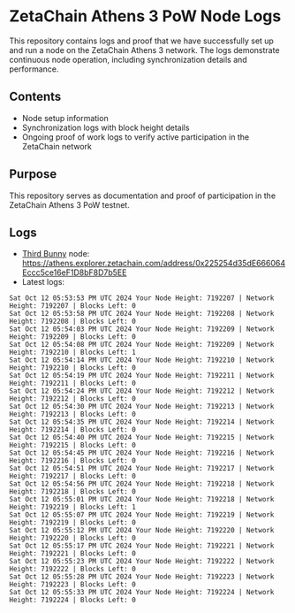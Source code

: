 # ZetaChain Athens 3 PoW Node Logs
This repository contains logs and proof that we have successfully set up and run a node on the ZetaChain Athens 3 network. The logs demonstrate continuous node operation, including synchronization details and performance.

## Contents
- Node setup information
- Synchronization logs with block height details
- Ongoing proof of work logs to verify active participation in the ZetaChain network

## Purpose
This repository serves as documentation and proof of participation in the ZetaChain Athens 3 PoW testnet.

## Logs

- [Third Bunny](https://thirdbunny.xyz/) node: https://athens.explorer.zetachain.com/address/0x225254d35dE666064Eccc5ce16eF1D8bF8D7b5EE
- Latest logs:
```
Sat Oct 12 05:53:53 PM UTC 2024 Your Node Height: 7192207 | Network Height: 7192207 | Blocks Left: 0
Sat Oct 12 05:53:58 PM UTC 2024 Your Node Height: 7192208 | Network Height: 7192208 | Blocks Left: 0
Sat Oct 12 05:54:03 PM UTC 2024 Your Node Height: 7192209 | Network Height: 7192209 | Blocks Left: 0
Sat Oct 12 05:54:08 PM UTC 2024 Your Node Height: 7192209 | Network Height: 7192210 | Blocks Left: 1
Sat Oct 12 05:54:14 PM UTC 2024 Your Node Height: 7192210 | Network Height: 7192210 | Blocks Left: 0
Sat Oct 12 05:54:19 PM UTC 2024 Your Node Height: 7192211 | Network Height: 7192211 | Blocks Left: 0
Sat Oct 12 05:54:24 PM UTC 2024 Your Node Height: 7192212 | Network Height: 7192212 | Blocks Left: 0
Sat Oct 12 05:54:30 PM UTC 2024 Your Node Height: 7192213 | Network Height: 7192213 | Blocks Left: 0
Sat Oct 12 05:54:35 PM UTC 2024 Your Node Height: 7192214 | Network Height: 7192214 | Blocks Left: 0
Sat Oct 12 05:54:40 PM UTC 2024 Your Node Height: 7192215 | Network Height: 7192215 | Blocks Left: 0
Sat Oct 12 05:54:45 PM UTC 2024 Your Node Height: 7192216 | Network Height: 7192216 | Blocks Left: 0
Sat Oct 12 05:54:51 PM UTC 2024 Your Node Height: 7192217 | Network Height: 7192217 | Blocks Left: 0
Sat Oct 12 05:54:56 PM UTC 2024 Your Node Height: 7192218 | Network Height: 7192218 | Blocks Left: 0
Sat Oct 12 05:55:01 PM UTC 2024 Your Node Height: 7192218 | Network Height: 7192219 | Blocks Left: 1
Sat Oct 12 05:55:07 PM UTC 2024 Your Node Height: 7192219 | Network Height: 7192219 | Blocks Left: 0
Sat Oct 12 05:55:12 PM UTC 2024 Your Node Height: 7192220 | Network Height: 7192220 | Blocks Left: 0
Sat Oct 12 05:55:17 PM UTC 2024 Your Node Height: 7192221 | Network Height: 7192221 | Blocks Left: 0
Sat Oct 12 05:55:23 PM UTC 2024 Your Node Height: 7192222 | Network Height: 7192222 | Blocks Left: 0
Sat Oct 12 05:55:28 PM UTC 2024 Your Node Height: 7192223 | Network Height: 7192223 | Blocks Left: 0
Sat Oct 12 05:55:33 PM UTC 2024 Your Node Height: 7192224 | Network Height: 7192224 | Blocks Left: 0
```
